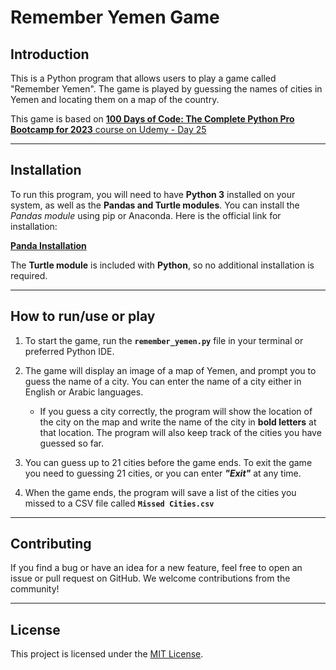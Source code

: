 # Remember Yemen Game

## Introduction

This is a Python program that allows users to play a game called "Remember Yemen". The game is played by guessing the names of cities in Yemen and locating them on a map of the country.

This game is based on [**100 Days of Code: The Complete Python Pro Bootcamp for 2023** course on Udemy - Day 25](https://www.udemy.com/course/100-days-of-code/?kw=100+Days+of+Code%3A+Python&src=sac)

----------

## Installation

To run this program, you will need to have **Python 3** installed on your system, as well as the **Pandas and Turtle modules**. You can install the *Pandas module* using pip or Anaconda. Here is the official link for installation:

**[Panda Installation](https://pandas.pydata.org/docs/getting_started/index.html#installation)**

The **Turtle module** is included with **Python**, so no additional installation is required.

----------

## How to run/use or play

1. To start the game, run the **`remember_yemen.py`** file in your terminal or preferred Python IDE.

2. The game will display an image of a map of Yemen, and prompt you to guess the name of a city. You can enter the name of a city either in English or Arabic languages.

   * If you guess a city correctly, the program will show the location of the city on the map and write the name of the city in **bold letters** at that location. The program will also keep track of the cities you have guessed so far.

3. You can guess up to 21 cities before the game ends. To exit the game you need to guessing 21 cities, or you can enter ***"Exit"*** at any time.

4. When the game ends, the program will save a list of the cities you missed to a CSV file called **`Missed Cities.csv`**

----------

## Contributing

If you find a bug or have an idea for a new feature, feel free to open an issue or pull request on GitHub. We welcome contributions from the community!

----------

## License

This project is licensed under the [MIT License](https://opensource.org/licenses/MIT).
